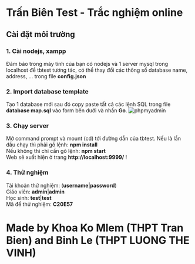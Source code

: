 # Trấn Biên Test - Trắc nghiệm online
## Cài đặt môi trường
### 1. Cài nodejs, xampp
Đảm bảo trong máy tính của bạn có nodejs và 1 server mysql trong localhost để tbtest tương tác, có thể thay đổi các thông số database name, address, ... trong file **config.json**
### 2. Import database template
Tạo 1 database mới sau đó copy paste tất cả các lệnh SQL trong file **database map.sql** vào form bên dưới và nhấn **Go**.
![phpmyadmin](https://i.snipboard.io/RflWmy.jpg)

### 3. Chạy server
Mở command prompt và mount (cd) tới đường dẫn của tbtest.
Nếu là lần đầu chạy thì phải gõ lệnh: **npm install**<br>
Nếu không thì chỉ cần gõ lệnh: **npm start**<br>
Web sẽ xuất hiện ở trang **http://localhost:9999/** !
### 4. Thử nghiệm
Tài khoản thử nghiệm: (**username**|**password**)<br>
Giáo viên: **admin**|**admin**<br>
Học sinh: **test**|**test**<br>
Mã đề thử nghiệm: **C20E57**
# Made by Khoa Ko Mlem (THPT Tran Bien) and Binh Le (THPT LUONG THE VINH)